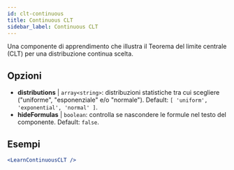 ```yaml
---
id: clt-continuous
title: Continuous CLT
sidebar_label: Continuous CLT
---
```


Una componente di apprendimento che illustra il Teorema del limite centrale (CLT) per una distribuzione continua scelta.

## Opzioni

* __distributions__ | `array<string>`: distribuzioni statistiche tra cui scegliere ("uniforme", "esponenziale" e/o "normale"). Default: `[
  'uniform',
  'exponential',
  'normal'
]`.
* __hideFormulas__ | `boolean`: controlla se nascondere le formule nel testo del componente. Default: `false`.


## Esempi

```jsx live
<LearnContinuousCLT />
```

